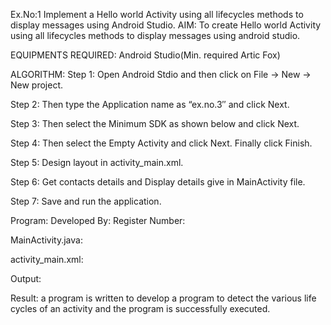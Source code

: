 Ex.No:1 Implement a Hello world Activity using all lifecycles methods to display messages using Android Studio.
AIM:
To create Hello world Activity using all lifecycles methods to display messages using android studio.

EQUIPMENTS REQUIRED:
Android Studio(Min. required Artic Fox)

ALGORITHM:
Step 1: Open Android Stdio and then click on File -> New -> New project.

Step 2: Then type the Application name as “ex.no.3″ and click Next.

Step 3: Then select the Minimum SDK as shown below and click Next.

Step 4: Then select the Empty Activity and click Next. Finally click Finish.

Step 5: Design layout in activity_main.xml.

Step 6: Get contacts details and Display details give in MainActivity file.

Step 7: Save and run the application.

Program:
Developed By: 
Register Number: 

MainActivity.java:





activity_main.xml:

Output:

Result:
a program is written to develop a program to detect the various life cycles of an activity and the program is successfully executed.
